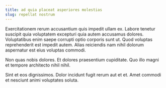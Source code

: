 ```yaml
---
title: ad quia placeat asperiores molestias
slug: repellat nostrum
---
```


Exercitationem rerum accusantium quis impedit ullam ex. Labore tenetur suscipit quia voluptatem excepturi quia autem accusamus dolores. Voluptatibus enim saepe corrupti optio corporis sunt ut. Quod voluptas reprehenderit est impedit autem. Alias reiciendis nam nihil dolorum aspernatur est eius voluptas commodi.

Non quas nobis dolores. Et dolores praesentium cupiditate. Quo illo magni et tempore architecto nihil nihil.

Sint et eos dignissimos. Dolor incidunt fugit rerum aut et et. Amet commodi et nesciunt animi voluptates soluta.
